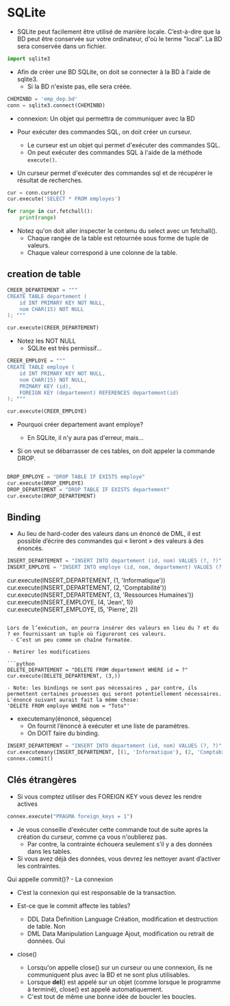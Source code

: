# SQLite

 - SQLite peut facilement être utilisé de manière locale.
 C’est-à-dire que la BD peut être conservée sur votre ordinateur, d'où le terme "local".
 La BD sera conservée dans un fichier.
 

 ```python 
 import sqlite3
 ```

 - Afin de créer une BD SQLite, on doit se connecter à la BD à l'aide de sqlite3.
    - Si la BD n'existe pas, elle sera créée.

```python
CHEMINBD = 'emp_dep.bd'
conn = sqlite3.connect(CHEMINBD)
```
- connexion: Un objet qui permettra de communiquer avec la BD
 - Pour exécuter des commandes SQL, on doit créer un curseur.
    - Le curseur est un objet qui permet d'exécuter des commandes SQL.
    - On peut exécuter des commandes SQL à l'aide de la méthode `execute()`.


- Un curseur permet d'exécuter des commandes sql et de récupérer le résultat de recherches.

```python
cur = conn.cursor()
cur.execute('SELECT * FROM employes')

for range in cur.fetchall():
    print(range)

```

- Notez qu'on doit aller inspecter le contenu du select avec un fetchall().
    - Chaque rangée de la table est retournée sous forme de tuple de valeurs.
    - Chaque valeur correspond à une colonne de la table.

## creation de table

```python
CREER_DEPARTEMENT = """ 
CREATE TABLE departement (
    id INT PRIMARY KEY NOT NULL,
    nom CHAR(15) NOT NULL
); """

cur.execute(CREER_DEPARTEMENT)
```
- Notez les NOT NULL
    - SQLite est très permissif…


```python
CREER_EMPLOYE = """
CREATE TABLE employe (
    id INT PRIMARY KEY NOT NULL,
    nom CHAR(15) NOT NULL,
    PRIMARY KEY (id),
    FOREIGN KEY (departement) REFERENCES departement(id)
); """

cur.execute(CREER_EMPLOYE)
```
- Pourquoi créer departement avant employe?
    - En SQLite, il n'y aura pas d'erreur, mais…

- Si on veut se débarrasser de ces tables, on doit appeler la commande DROP.
    
```python

DROP_EMPLOYE = "DROP TABLE IF EXISTS employe"
cur.execute(DROP_EMPLOYE)
DROP_DEPARTEMENT = "DROP TABLE IF EXISTS departement"
cur.execute(DROP_DEPARTEMENT)
```

## Binding
- Au lieu de hard-coder des valeurs dans un énoncé de DML, il est possible d’écrire des commandes qui « lieront » des valeurs à des énoncés.

```python
INSERT_DEPARTEMENT = "INSERT INTO departement (id, nom) VALUES (?, ?)"
INSERT_EMPLOYE = "INSERT INTO employe (id, nom, departement) VALUES (?, ?, ?)"
```

cur.execute(INSERT_DEPARTEMENT, (1, 'Informatique'))
cur.execute(INSERT_DEPARTEMENT, (2, 'Comptabilité'))
cur.execute(INSERT_DEPARTEMENT, (3, 'Ressources Humaines'))
cur.execute(INSERT_EMPLOYE, (4, 'Jean', 1))
cur.execute(INSERT_EMPLOYE, (5, 'Pierre', 2))
```

Lors de l’exécution, on pourra insérer des valeurs en lieu du ? et du ? en fournissant un tuple où figureront ces valeurs.
 - C’est un peu comme un chaîne formatée.

- Retirer les modifications

```python
DELETE_DEPARTEMENT = "DELETE FROM departement WHERE id = ?"
cur.execute(DELETE_DEPARTEMENT, (3,))
```

    - Note: les bindings ne sont pas nécessaires , par contre, ils permettent certaines prouesses qui seront potentiellement nécessaires.
    L'énoncé suivant aurait fait la même chose:
    'DELETE FROM employe WHERE nom = "Toto"'

- executemany(énoncé, séquence)
    - On fournit l’énoncé à exécuter et une liste de paramètres.
    - On DOIT faire du binding.


```python
INSERT_DEPARTEMENT = "INSERT INTO departement (id, nom) VALUES (?, ?)"
cur.executemany(INSERT_DEPARTEMENT, [(1, 'Informatique'), (2, 'Comptabilité'), (3, 'Ressources Humaines')])
connex.commit()
```

## Clés étrangères
- Si vous comptez utiliser des FOREIGN KEY vous devez les rendre actives

```python
connex.execute("PRAGMA foreign_keys = 1")
```
- Je vous conseille d'exécuter cette commande tout de suite après la création du curseur, comme ça vous n'oublierez pas.
    - Par contre, la contrainte échouera seulement s’il y a des données dans les tables.
- Si vous avez déjà des données, vous devrez les nettoyer avant d’activer les contraintes.

Qui appelle commit()?
    - La connexion
- C’est la connexion qui est responsable de la transaction.

- Est-ce que le commit affecte les tables?
    - DDL
        Data Definition Language
        Création, modification et destruction de table.
        Non
    - DML
        Data Manipulation Language
        Ajout, modification ou retrait de données.
        Oui
- close()
    - Lorsqu'on appelle close() sur un curseur ou une connexion, ils ne communiquent plus avec la BD et ne sont plus utilisables.
    - Lorsque __del__() est appelé sur un objet (comme lorsque le programme à terminé), close() est appelé automatiquement.
    - C'est tout de même une bonne idée de boucler les boucles.
